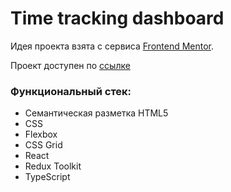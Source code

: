 # Time tracking dashboard

Идея проекта взята с сервиса [Frontend Mentor](https://www.frontendmentor.io/challenges/time-tracking-dashboard-UIQ7167Jw).

Проект доступен по [ссылке](https://mickkrishtopa.github.io/dashboard-ts/)

### Функциональный стек:

-   Семантическая разметка HTML5
-   CSS
-   Flexbox
-   CSS Grid
-   React
-   Redux Toolkit
-   TypeScript
